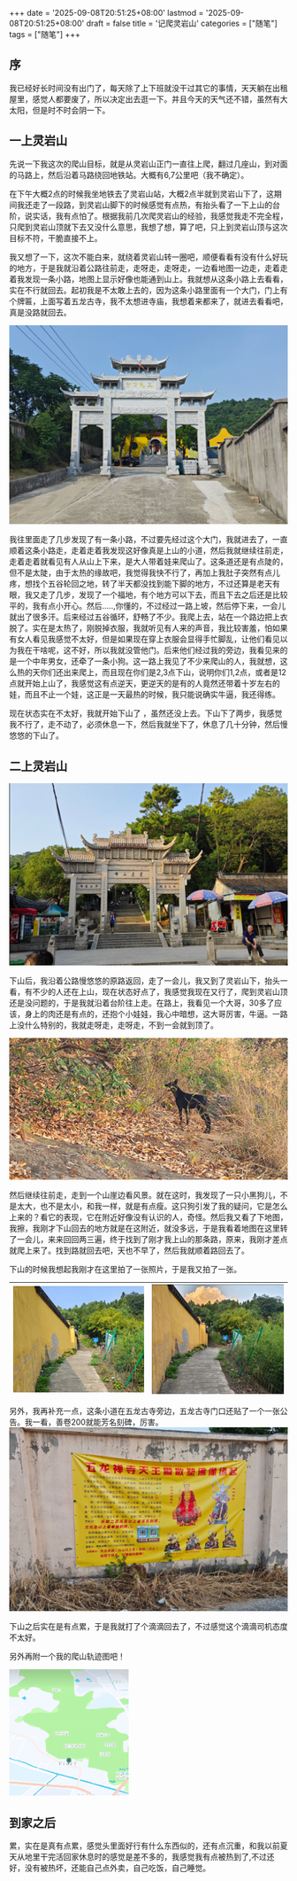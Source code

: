 +++
date = '2025-09-08T20:51:25+08:00'
lastmod = '2025-09-08T20:51:25+08:00'
draft = false
title = '记爬灵岩山'
categories = ["随笔"]
tags = ["随笔"]
+++


## 序

我已经好长时间没有出门了，每天除了上下班就没干过其它的事情，天天躺在出租屋里，感觉人都要废了，所以决定出去逛一下。并且今天的天气还不错，虽然有大太阳，但是时不时会阴一下。

## 一上灵岩山

先说一下我这次的爬山目标，就是从灵岩山正门一直往上爬，翻过几座山，到对面的马路上，然后沿着马路绕回地铁站。大概有6,7公里吧（我不确定）。

在下午大概2点的时候我坐地铁去了灵岩山站，大概2点半就到灵岩山下了，这期间我还走了一段路，到灵岩山脚下的时候感觉有点热，有抬头看了一下上山的台阶，说实话，我有点怕了。根据我前几次爬灵岩山的经验，我感觉我走不完全程，只爬到灵岩山顶就下去又没什么意思，我想了想，算了吧，只上到灵岩山顶与这次目标不符，干脆直接不上。

我又想了一下，这次不能白来，就绕着灵岩山转一圈吧，顺便看看有没有什么好玩的地方，于是我就沿着公路往前走，走呀走，走呀走，一边看地图一边走，走着走着我发现一条小路，地图上显示好像也能通到山上。我就想从这条小路上去看看，实在不行就回去。起初我是不太敢上去的，因为这条小路里面有一个大门，门上有个牌匾，上面写着五龙古寺，我不太想进寺庙，我想着来都来了，就进去看看吧，真是没路就回去。

![image-20250909211518530](static/image-20250909211518530.png)

我往里面走了几步发现了有一条小路，不过要先经过这个大门，我就进去了，一直顺着这条小路走，走着走着我发现这好像真是上山的小道，然后我就继续往前走，走着走着就看见有人从山上下来，是大人带着娃来爬山了。这条道还是有点陡的，但不是太陡，由于太热的缘故吧，我觉得我快不行了，再加上我肚子突然有点儿疼，想找个五谷轮回之地，转了半天都没找到能下脚的地方，不过还算是老天有眼，我又走了几步，发现了一个福地，有个地方可以下去，而且下去之后还是比较平的，我有点小开心。然后.....,你懂的，不过经过一路上坡，然后停下来，一会儿就出了很多汗。后来经过五谷循环，舒畅了不少。我爬上去，站在一个路边把上衣脱了。实在是太热了，刚脱掉衣服，我就听见有人来的声音，我比较害羞，怕如果有女人看见我感觉不太好，但是如果现在穿上衣服会显得手忙脚乱，让他们看见以为我在干啥呢，这不好，所以我就没管他门。后来他们经过我的旁边，我看见来的是一个中年男女，还牵了一条小狗。这一路上我见了不少来爬山的人，我就想，这么热的天你们还出来爬上，而且现在你们是2,3点下山，说明你们1,2点，或者是12点就开始上山了，我感觉这有点逆天，更逆天的是有的人竟然还带着十岁左右的娃，而且不止一个娃，这正是一天最热的时候，我只能说确实牛逼，我还得练。

现在状态实在不太好，我就开始下山了 ，虽然还没上去。下山下了两步，我感觉我不行了，走不动了，必须休息一下，然后我就坐下了，休息了几十分钟，然后慢悠悠的下山了。

## 二上灵岩山

![image-20250909210426956](static/image-20250909210426956.png)

下山后，我沿着公路慢悠悠的原路返回，走了一会儿，我又到了灵岩山下，抬头一看，有不少的人还在上山，现在状态好点了，我感觉我现在又行了，爬到灵岩山顶还是没问题的，于是我就沿着台阶往上走。在路上，我看见一个大哥，30多了应该，身上的肉还是有点的，还抱个小娃娃，我心中暗想，这大哥厉害，牛逼。一路上没什么特别的，我就走呀走，走呀走，不到一会就到顶了。

![image-20250909210705980](static/image-20250909210705980.png)

然后继续往前走，走到一个山崖边看风景。就在这时，我发现了一只小黑狗儿，不是太大，也不是太小，和我一样，就是有点瘦。这只狗引发了我的疑问，它是怎么上来的？看它的表现，它在附近好像没有认识的人，奇怪。然后我又看了下地图，我擦，我刚才下山回去的地方就是在这附近，就没多远，于是我看着地图在这里转了一会儿，来来回回两三遍，终于找到了刚才我上山的那条路，原来，我刚才差点就爬上来了。找到路就回去吧，天也不早了，然后我就顺着路回去了。

下山的时候我想起我刚才在这里拍了一张照片，于是我又拍了一张。

| ![image-20250909211231544](static/image-20250909211231544.png) | ![image-20250909211030912](static/image-20250909211030912.png) |
| ------------------------------------------------------------ | ------------------------------------------------------------ |

另外，我再补充一点，这条小道在五龙古寺旁边，五龙古寺门口还贴了一个一张公告。我一看，善卷200就能芳名刻碑，厉害。![image-20250909211824808](static/image-20250909211824808.png)

下山之后实在是有点累，于是我就打了个滴滴回去了，不过感觉这个滴滴司机态度不太好。

另外再附一个我的爬山轨迹图吧！

![videotogif_1757425398091](static/videotogif_1757425398091.gif)

## 到家之后

累，实在是真有点累，感觉头里面好行有什么东西似的，还有点沉重，和我以前夏天从地里干完活回家休息时的感觉是差不多的，我感觉我有点被热到了,不过还好，没有被热坏，还能自己点外卖，自己吃饭，自己睡觉。
